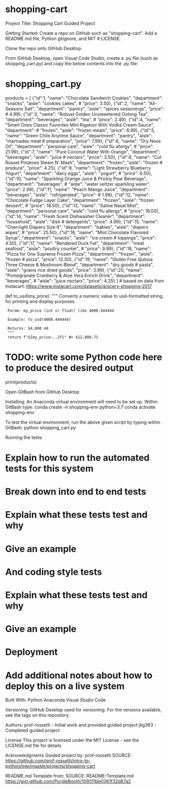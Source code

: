 # shopping-cart

Project Title: Shopping Cart Guided Project
 
Getting Started: 
Create a repo on GitHub such as "shopping-cart".  Add a README.md file, Python gitignore, and MIT # LICENSE.
 
Clone the repo onto GitHub Desktop.
 
From GitHub Desktop, open Visual Code Studio, create a .py file (such as shopping_cart.py) and copy the below contents into the .py file:

# shopping_cart.py
 
 products = [
     {"id":1, "name": "Chocolate Sandwich Cookies", "department": "snacks", "aisle": "cookies cakes", # "price": 3.50},
     {"id":2, "name": "All-Seasons Salt", "department": "pantry", "aisle": "spices seasonings", "price": # 4.99},
     {"id":3, "name": "Robust Golden Unsweetened Oolong Tea", "department": "beverages", "aisle": "tea", # "price": 2.49},
     {"id":4, "name": "Smart Ones Classic Favorites Mini Rigatoni With Vodka Cream Sauce", "department": # "frozen", "aisle": "frozen meals", "price": 6.99},
     {"id":5, "name": "Green Chile Anytime Sauce", "department": "pantry", "aisle": "marinades meat # preparation", "price": 7.99},
     {"id":6, "name": "Dry Nose Oil", "department": "personal care", "aisle": "cold flu allergy", # "price": 21.99},
     {"id":7, "name": "Pure Coconut Water With Orange", "department": "beverages", "aisle": "juice # nectars", "price": 3.50},
     {"id":8, "name": "Cut Russet Potatoes Steam N' Mash", "department": "frozen", "aisle": "frozen # produce", "price": 4.25},
     {"id":9, "name": "Light Strawberry Blueberry Yogurt", "department": "dairy eggs", "aisle": "yogurt", # "price": 6.50},
     {"id":10, "name": "Sparkling Orange Juice & Prickly Pear Beverage", "department": "beverages", # "aisle": "water seltzer sparkling water", "price": 2.99},
     {"id":11, "name": "Peach Mango Juice", "department": "beverages", "aisle": "refrigerated", "price": # 1.99},
     {"id":12, "name": "Chocolate Fudge Layer Cake", "department": "frozen", "aisle": "frozen dessert", # "price": 18.50},
     {"id":13, "name": "Saline Nasal Mist", "department": "personal care", "aisle": "cold flu allergy", # "price": 16.00},
     {"id":14, "name": "Fresh Scent Dishwasher Cleaner", "department": "household", "aisle": "dish # detergents", "price": 4.99},
     {"id":15, "name": "Overnight Diapers Size 6", "department": "babies", "aisle": "diapers wipes", # "price": 25.50},
     {"id":16, "name": "Mint Chocolate Flavored Syrup", "department": "snacks", "aisle": "ice cream # toppings", "price": 4.50},
     {"id":17, "name": "Rendered Duck Fat", "department": "meat seafood", "aisle": "poultry counter", # "price": 9.99},
     {"id":18, "name": "Pizza for One Suprema Frozen Pizza", "department": "frozen", "aisle": "frozen # pizza", "price": 12.50},
     {"id":19, "name": "Gluten Free Quinoa Three Cheese & Mushroom Blend", "department": "dry goods # pasta", "aisle": "grains rice dried goods", "price": 3.99},
     {"id":20, "name": "Pomegranate Cranberry & Aloe Vera Enrich Drink", "department": "beverages", # "aisle": "juice nectars", "price": 4.25}
 ] # based on data from Instacart: https://www.instacart.com/datasets/grocery-shopping-2017
 
 def to_usd(my_price):
     """
     Converts a numeric value to usd-formatted string, for printing and display purposes.
 
     Param: my_price (int or float) like 4000.444444
 
     Example: to_usd(4000.444444)
 
     Returns: $4,000.44
     """
     return f"${my_price:,.2f}" #> $12,000.71
 
 # TODO: write some Python code here to produce the desired output
 
print(products)
 
Open GitBash from GitHub Desktop

Installing:
An Anaconda virtual environment will need to be set up.  Within GitBash type:
   conda create -n shopping-env python=3.7
   conda activate shopping-env

To test the virtual environment, run the above given script by typing within GitBash:
python shopping_cart.py
 
Running the tests:
# Explain how to run the automated tests for this system
# 
# Break down into end to end tests
# Explain what these tests test and why
# 
# Give an example
# And coding style tests
# Explain what these tests test and why
# 
# Give an example
# Deployment
# Add additional notes about how to deploy this on a live system

Built With:
Python
Anaconda
Visual Studio Code

Versioning:
GitHub Desktop used for versioning.
For the versions available, see the tags on this repository.

Authors:
prof-rossetti - Initial work and provided guided project
jkg363 - Completed guided project

License
This project is licensed under the MIT License - see the LICENSE.md file for details

Acknowledgments
Guided project by: prof-rossetti
SOURCE: https://github.com/prof-rossetti/intro-to-python/tree/master/projects/shopping-cart 

README.md Template from:
SOURCE: README-Template.md https://gist.github.com/PurpleBooth/109311bb0361f32d87a2